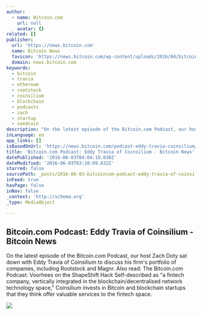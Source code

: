 ```yaml
---
author:
  - name: Bitcoin.com
    url: null
    avatar: {}
related: []
publisher:
  url: 'https://news.bitcoin.com'
  name: Bitcoin News
  favicon: 'https://news.bitcoin.com/wp-content/uploads/2016/04/bitcoin_fav.png'
  domain: news.bitcoin.com
keywords:
  - bitcoin
  - travia
  - ethereum
  - rootstock
  - coinsilium
  - blockchain
  - podcasts
  - zach
  - startup
  - seedcoin
description: "On the latest episode of the Bitcoin.com Podcast, our host Zach Doty sat down with Eddy Travia of Coinsilium to discuss his firm's portfolio of companies, including Rootstock and Magnr. Also read: The Bitcoin.com Podcast: Voorhees on the ShapeShift Hack Self-described as \"a fintech company, vertically integrated in the blockchain/decentralised network technology space,\" Coinsilium invests in Bitcoin and blockchain startups that they think offer valuable services to the fintech space."
inLanguage: en
app_links: []
isBasedOnUrl: 'https://news.bitcoin.com/podcast-eddy-travia-coinsilium/'
title: 'Bitcoin.com Podcast: Eddy Travia of Coinsilium - Bitcoin News'
datePublished: '2016-06-03T04:04:10.030Z'
dateModified: '2016-06-03T03:10:09.832Z'
starred: false
sourcePath: _posts/2016-06-03-bitcoincom-podcast-eddy-travia-of-coinsilium-bitcoin-new.md
inFeed: true
hasPage: false
inNav: false
_context: 'http://schema.org'
_type: MediaObject

---
```

<article style=""><h1>Bitcoin.com Podcast: Eddy Travia of Coinsilium - Bitcoin News</h1><p>On the latest episode of the Bitcoin.com Podcast, our host Zach Doty sat down with Eddy Travia of Coinsilium to discuss his firm's portfolio of companies, including Rootstock and Magnr. Also read: The Bitcoin.com Podcast: Voorhees on the ShapeShift Hack Self-described as "a fintech company, vertically integrated in the blockchain/decentralised network technology space," Coinsilium invests in Bitcoin and blockchain startups that they think offer valuable services to the fintech space.</p><img src="https://news.bitcoin.com/wp-content/uploads/2016/06/Bitcoin-com-podcast-Eddy-Travia.png" /></article>